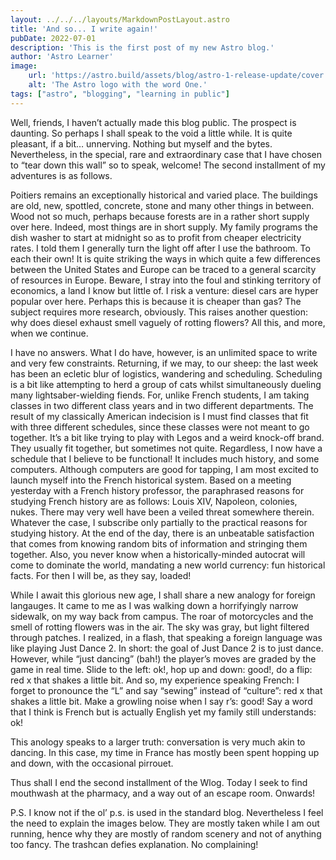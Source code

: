 ```yaml
---
layout: ../../../layouts/MarkdownPostLayout.astro
title: 'And so... I write again!'
pubDate: 2022-07-01
description: 'This is the first post of my new Astro blog.'
author: 'Astro Learner'
image:
    url: 'https://astro.build/assets/blog/astro-1-release-update/cover.jpeg' 
    alt: 'The Astro logo with the word One.'
tags: ["astro", "blogging", "learning in public"]
---
```

Well, friends, I haven’t actually made this blog public. The prospect is daunting. So perhaps I shall speak to the void a little while. It is quite pleasant, if a bit… unnerving. Nothing but myself and the bytes. Nevertheless, in the special, rare and extraordinary case that I have chosen to “tear down this wall” so to speak, welcome! The second installment of my adventures is as follows.

Poitiers remains an exceptionally historical and varied place. The buildings are old, new, spottled, concrete, stone and many other things in between. Wood not so much, perhaps because forests are in a rather short supply over here. Indeed, most things are in short supply. My family programs the dish washer to start at midnight so as to profit from cheaper electricity rates. I told them I generally turn the light off after I use the bathroom. To each their own! It is quite striking the ways in which quite a few differences between the United States and Europe can be traced to a general scarcity of resources in Europe. Beware, I stray into the foul and stinking territory of economics, a land I know but little of. I risk a venture: diesel cars are hyper popular over here. Perhaps this is because it is cheaper than gas? The subject requires more research, obviously. This raises another question: why does diesel exhaust smell vaguely of rotting flowers? All this, and more, when we continue.

I have no answers. What I do have, however, is an unlimited space to write and very few constraints. Returning, if we may, to our sheep: the last week has been an ecletic blur of logistics, wandering and scheduling. Scheduling is a bit like attempting to herd a group of cats whilst simultaneously dueling many lightsaber-wielding fiends. For, unlike French students, I am taking classes in two different class years and in two different departments. The result of my classically American indecision is I must find classes that fit with three different schedules, since these classes were not meant to go together. It’s a bit like trying to play with Legos and a weird knock-off brand. They usually fit together, but sometimes not quite. Regardless, I now have a schedule that I believe to be functional! It includes much history, and some computers. Although computers are good for tapping, I am most excited to launch myself into the French historical system. Based on a meeting yesterday with a French history professor, the paraphrased reasons for studying French history are as follows: Louis XIV, Napoleon, colonies, nukes. There may very well have been a veiled threat somewhere therein. Whatever the case, I subscribe only partially to the practical reasons for studying history. At the end of the day, there is an unbeatable satisfaction that comes from knowing random bits of information and stringing them together. Also, you never know when a historically-minded autocrat will come to dominate the world, mandating a new world currency: fun historical facts. For then I will be, as they say, loaded!

While I await this glorious new age, I shall share a new analogy for foreign langauges. It came to me as I was walking down a horrifyingly narrow sidewalk, on my way back from campus. The roar of motorcycles and the smell of rotting flowers was in the air. The sky was gray, but light filtered through patches. I realized, in a flash, that speaking a foreign language was like playing Just Dance 2. In short: the goal of Just Dance 2 is to just dance. However, while “just dancing” (bah!) the player’s moves are graded by the game in real time. Slide to the left: ok!, hop up and down: good!, do a flip: red x that shakes a little bit. And so, my experience speaking French: I forget to pronounce the “L” and say “sewing” instead of “culture”: red x that shakes a little bit. Make a growling noise when I say r’s: good! Say a word that I think is French but is actually English yet my family still understands: ok!

This anology speaks to a larger truth: conversation is very much akin to dancing. In this case, my time in France has mostly been spent hopping up and down, with the occasional pirrouet.

Thus shall I end the second installment of the Wlog. Today I seek to find mouthwash at the pharmacy, and a way out of an escape room. Onwards!

P.S. I know not if the ol’ p.s. is used in the standard blog. Nevertheless I feel the need to explain the images below. They are mostly taken while I am out running, hence why they are mostly of random scenery and not of anything too fancy. The trashcan defies explanation. No complaining!